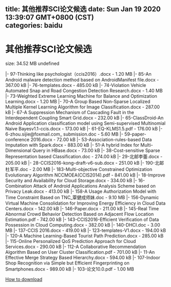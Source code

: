 
title: 其他推荐SCI论文候选
date: Sun Jan 19 2020 13:39:07 GMT+0800 (CST)    
categories: baidu
---

# 其他推荐SCI论文候选
size: 34.52 MB
 undefined
 
|- 97-Thinking like psychologist（ccis2016）.docx - 1.20 MB
|- 85-An Android malware detection method based on AndroidManifest file.docx - 367.00 kB
|- 76-templates.docx - 485.00 kB
|- 74-Violation Vehicle Automated Snap and Road Congestion Detection Research.docx - 1.40 MB
|- 73-Weighted Extreme Learning Machine for Balance and Optimization Learning.docx - 1.20 MB
|- 70-A Group Based Non-Sparse Localized Multiple Kernel Learning Algorithm for Image Classification.docx - 287.00 kB
|- 67-A Suppression Mechanism of Cascading Fault in the Interdependent Coupling Smart Grid.docx - 232.00 kB
|- 65-ClassDroid-An Android Application classification model using Semi-supervised Multinomial Naive Bayesv1.1-ccis.docx - 173.00 kB
|- 61-EQ-KLMS1.5.pdf - 176.00 kB
|- 6-zhou.sijie@foxmail.com_ submission.doc - 5.60 MB
|- 59-paper-conference 2016.docx - 72.00 kB
|- 53-Association-rules-based Data Imputation with Spark.docx - 883.00 kB
|- 51-A hybrid Index for Multi-Dimensional Query in HBase.docx - 73.00 kB
|- 38-Cost-sensitive Sparse Representation based Classification.doc - 274.00 kB
|- 29-北邮李蕾.docx - 205.00 kB
|- 28-CCIS2016-kong-draft-v6-sub.docx - 251.00 kB
|- 190-北邮杜军平.doc - 2.00 MB
|- 183-Multi-objective Constrained Optimization Evolutionary Algorithm NCCMOEA(CCIS2014).pdf - 841.00 kB
|- 18-Improve Security and Availability for Cloud Storage.docx - 334.00 kB
|- 16-Combination Attack of Android Applications Analysis Scheme based on Privacy Leak.docx - 413.00 kB
|- 158-A Usage Authorization Model with Time Constraint Based on TNC_覃健成师妹.doc - 9.10 MB
|- 156-Dynamic Virtual Machine Consolidation for Improving Energy Efficiency in Cloud Data Centers.docx - 142.00 kB
|- 146-Paper.docx - 211.00 kB
|- 145-Real Time Abnormal Crowd Behavior Detection Based on Adjacent Flow Location Estimation.pdf - 742.00 kB
|- 143-CCIS2016-Efficient Verification of Data Possession in Cloud Computing.docx - 382.00 kB
|- 140-DHCI.doc - 3.00 MB
|- 137-CCIS 2016.docx - 419.00 kB
|- 123-templates-V1.docx - 194.00 kB
|- 120-A Machine Learning-Based Tourist Path Prediction.docx - 285.00 kB
|- 115-Online Personalized QoS Prediction Approach for Cloud Services.docx - 290.00 kB
|- 112-A Collaborative Recommendation Algorithm Based on User Cluster Classification.pdf - 701.00 kB
|- 11-An Effective Merge Strategy Based Hierarchy.docx - 594.00 kB
|- 107-Indoor Shop Recognition via Simple but Efficient Fingerprinting on Smartphones.docx - 989.00 kB
|- 103-论文10.0.pdf - 1.00 MB

[How to download](https://bpcam.bemobtrk.com/go/2ceec3aa-1ca2-46d6-b9ff-aaa5c184517c?jno=4505)